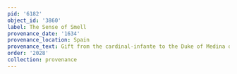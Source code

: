 ```yaml
---
pid: '6182'
object_id: '3860'
label: The Sense of Smell
provenance_date: '1634'
provenance_location: Spain
provenance_text: Gift from the cardinal-infante to the Duke of Medina de las Torres
order: '2028'
collection: provenance
---
```

